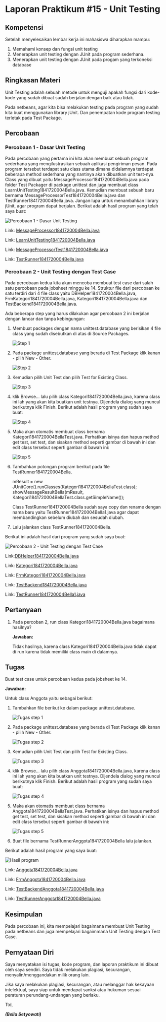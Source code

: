 # Laporan Praktikum #15 - Unit Testing

## Kompetensi
Setelah menyelesaikan lembar kerja ini mahasiswa diharapkan mampu:
1. Memahami konsep dan fungsi unit testing
2. Menerapkan unit testing dengan JUnit pada program sederhana.
3. Menerapkan unit testing dengan JUnit pada progam yang terkoneksi database

## Ringkasan Materi
Unit Testing adalah sebuah metode untuk menguji apakah fungsi dari kode-kode yang sudah dibuat sudah berjalan dengan baik atau tidak.

Pada netbeans, agar kita bisa melakukan testing pada program yang sudah kita buat menggunakan library jUnit. Dan penempatan kode program testing terletak pada Test Package.

## Percobaan
### Percobaan 1 - Dasar Unit Testing

Pada percobaan yang pertama ini kita akan membuat sebuah program sederhana yang mengilustrasikan sebuah aplikasi pengiriman pesan. Pada program tersebut terdapat satu class utama dimana didalamnya terdapat beberapa method sederhana yang nantinya akan dibuatkan unit test-nya. Class yang dibuat yaitu MessageProcessor1841720004Bella.java pada folder Test Packager di package unittest dan juga membuat class LearnUnitTesting1841720004Bella.java. Kemudian membuat sebuah baru bernama MessageProcessorTest1841720004Bella.java dan TestRunner1841720004Bella.java. Jangan lupa untuk menambahkan library jUnit, agar program dapat berjalan. Berikut adalah hasil program yang telah saya buat:

![Percobaan 1 - Dasar Unit Testing](../../docs/15_Unit_Testing/img/percobaan1.png)

Link: [MessageProcessor1841720004Bella.java](../../src/15_Unit_Testing/test/java/unittest/MessageProcessor1841720004Bella.java)

Link: [LearnUnitTesting1841720004Bella.java](../../src/15_Unit_Testing/test/java/unittest/LearnUnitTesting1841720004Bella.java)

Link: [MessageProcessorTest1841720004Bella.java](../../src/15_Unit_Testing/test/java/unittest/MessageProcessorTest1841720004Bella.java)

Link: [TestRunner1841720004Bella.java](../../src/15_Unit_Testing/test/java/unittest/TestRunner1841720004Bella.java)

### Percobaan 2 - Unit Testing dengan Test Case

Pada percobaan kedua kita akan mencoba membuat test case dari salah satu percobaan pada jobsheet minggu ke 14. Struktur file dari percobaan ke satu terdiri dari 4 file class yaitu DBHelper1841720004Bella.java, FrmKategori1841720004Bella.java, Kategori1841720004Bella.java dan TestBackend1841720004Bella.java. 

Ada beberapa step yang harus dilakukan agar percobaan 2 ini berjalan dengan lancar dan tanpa kebingungan:

1. Membuat packages dengan nama unittest.database yang berisikan  4 file class yang sudah disebutkan di atas di Source Packages.

    ![Step 1](../../docs/15_Unit_Testing/img/step1.png)

2. Pada package unittest.database yang berada di Test Package klik kanan - pilih New - Other.

    ![Step 2](../../docs/15_Unit_Testing/img/step2.png)

3. Kemudian pilih Unit Test dan pilih Test for Existing Class. 

    ![Step 3](../../docs/15_Unit_Testing/img/step3.png)

4. klik Browse… lalu pilih class Kategori1841720004Bella.java, karena class ini lah yang akan kita buatkan unit testnya. Dijendela dialog yang muncul berikutnya klik Finish. Berikut adalah hasil program yang sudah saya buat:

    ![Step 4](../../docs/15_Unit_Testing/img/step4.png)

5. Maka akan otomatis membuat class bernama Kategori1841720004BellaTest.java. Perhatikan isinya dan hapus method get test, set test, dan sisakan method seperti gambar di bawah ini dan edit class tersebut seperti gambar di bawah ini:

    ![Step 5](../../docs/15_Unit_Testing/img/step5.png)

6. Tambahkan potongan program berikut pada file TestRunner1841720004Bella.

    mResult = new JUnitCore().runClasses(Kategori1841720004BellaTest.class);
    showMessageResultBella(mResult, Kategori1841720004BellaTest.class.getSimpleName());

    Class TestRunner1841720004Bella sudah saya copy dan rename dengan nama baru yaitu TestRunner1841720004Bella1.java agar dapat membandingkan sebelum diubah dan sesudah diubah.

7. Lalu jalankan class TestRunner1841720004Bella.

Berikut ini adalah hasil dari program yang sudah saya buat:

![Percobaan 2 - Unit Testing dengan Test Case](../../docs/15_Unit_Testing/img/percobaan2.png)

Link:[DBHelper1841720004Bella.java](../../src/15_Unit_Testing/main/java/unittest/database/DBHelper1841720004Bella.java)

Link: [Kategori1841720004Bella.java](../../src/15_Unit_Testing/main/java/unittest/database/Kategori1841720004Bella.java)

Link: [FrmKategori1841720004Bella.java](../../src/15_Unit_Testing/main/java/unittest/database/FrmKategori1841720004Bella.java)

Link: [TestBackend1841720004Bella.java](../../src/15_Unit_Testing/main/java/unittest/database/TestBackend1841720004Bella.java)

Link: [TestRunner1841720004Bella1.java](../../src/15_Unit_Testing/test/java/unittest/TestRunner1841720004Bella1.java)

## Pertanyaan
1. Pada percoban 2, run class Kategori1841720004Bella.java bagaimana hasilnya?

    **Jawaban:**

    Tidak hasilnya, karena class Kategori1841720004Bella.java tidak dapat di run karena tidak memiliki class main di dalamnya.

## Tugas
Buat test case untuk percobaan kedua pada jobsheet ke 14.

**Jawaban:**

Untuk class Anggota yaitu sebagai berikut:

1. Tambahkan file berikut ke dalam package unittest.database.

    ![Tugas step 1](../../docs/15_Unit_Testing/img/steptugas1.png)

2. Pada package unittest.database yang berada di Test Package klik kanan - pilih New - Other.

    ![Tugas step 2](../../docs/15_Unit_Testing/img/steptugas2.png)

3. Kemudian pilih Unit Test dan pilih Test for Existing Class.

    ![Tugas step 3](../../docs/15_Unit_Testing/img/step3.png)

4. klik Browse… lalu pilih class Anggota1841720004Bella.java, karena class ini lah yang akan kita buatkan unit testnya. Dijendela dialog yang muncul berikutnya klik Finish. Berikut adalah hasil program yang sudah saya buat:

    ![Tugas step 4](../../docs/15_Unit_Testing/img/steptugas4.png)

5. Maka akan otomatis membuat class bernama Anggota1841720004BellaTest.java. Perhatikan isinya dan hapus method get test, set test, dan sisakan method seperti gambar di bawah ini dan edit class tersebut seperti gambar di bawah ini:

    ![Tugas step 5](../../docs/15_Unit_Testing/img/steptugas5.png)

6. Buat file bernama TestRunnerAnggota1841720004Bella lalu jalankan.

Berikut adalah hasil program yang saya buat:

![Hasil program](../../docs/15_Unit_Testing/img/hasiltugas.png)

Link: [Anggota1841720004Bella.java](../../src/15_Unit_Testing/main/java/unittest/database/Anggota1841720004Bella.java)

Link: [FrmAnggota1841720004Bella.java](../../src/15_Unit_Testing/main/java/unittest/database/FrmAnggota1841720004Bella.java)

Link: [TestBackendAnggota1841720004Bella.java](../../src/15_Unit_Testing/main/java/unittest/database/TestBackendAnggota1841720004Bella.java)

Link: [TestRunnerAnggota1841720004Bella.java](../../src/15_Unit_Testing/test/java/unittest/TestRunnerAnggota1841720004Bella.java) 

## Kesimpulan
Pada percobaan ini, kita mempelajari bagaimana membuat Unit Testing pada netbeans dan juga mempelajari bagaimmana Unit Testing dengan Test Case.

## Pernyataan Diri

Saya menyatakan isi tugas, kode program, dan laporan praktikum ini dibuat oleh saya sendiri. Saya tidak melakukan plagiasi, kecurangan, menyalin/menggandakan milik orang lain.

Jika saya melakukan plagiasi, kecurangan, atau melanggar hak kekayaan intelektual, saya siap untuk mendapat sanksi atau hukuman sesuai peraturan perundang-undangan yang berlaku.

Ttd,

_**(Bella Setyowati)**_